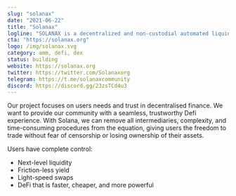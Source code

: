 ```yaml
---
slug: "solanax"
date: "2021-06-22"
title: "Solanax"
logline: "SOLANAX is a decentralized and non-custodial automated liquidity mechanism supporting trades within the Solana ecosystem."
cta: "https://solanax.org"
logo: /img/solanax.svg
category: amm, defi, dex
status: building
website: https://solanax.org
twitter: https://twitter.com/Solanaxorg
telegram: https://t.me/solanaxcommunity 
discord: https://discord.gg/23zsTCd4u3
---
```


Our project focuses on users needs and trust in decentralised finance. We want to provide our community with a seamless, trustworthy Defi experience. With Solana, we can remove all intermediaries, complexity, and time-consuming procedures from the equation, giving users the freedom to trade without fear of censorship or losing ownership of their assets. 

Users have complete control:
- Next-level liquidity
- Friction-less yield
- Light-speed swaps
- DeFi that is faster, cheaper, and more powerful

